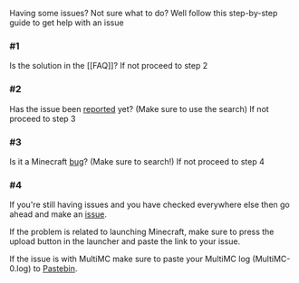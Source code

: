 Having some issues? Not sure what to do? Well follow this step-by-step guide to get help with an issue

### #1
Is the solution in the [[FAQ]]? If not proceed to step 2

### #2
Has the issue been [reported](https://github.com/MultiMC/MultiMC5/issues) yet? (Make sure to use the search) If not proceed to step 3

### #3
Is it a Minecraft [bug](https://bugs.mojang.com/browse/MC)? (Make sure to search!) If not proceed to step 4

### #4
If you're still having issues and you have checked everywhere else then go ahead and make an [issue](https://github.com/MultiMC/MultiMC5/issues/new).

If the problem is related to launching Minecraft, make sure to press the upload button in the launcher and paste the link to your issue.

If the issue is with MultiMC make sure to paste your MultiMC log (MultiMC-0.log) to [Pastebin](http://pastebin.com).